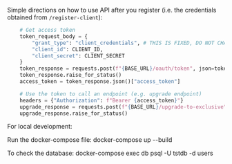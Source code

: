 Simple directions on how to use API after you register (i.e. the credentials obtained from ```/register-client```):
```py
    # Get access token
    token_request_body = {
        "grant_type": "client_credentials", # THIS IS FIXED, DO NOT CHANGE
        "client_id": CLIENT_ID,
        "client_secret": CLIENT_SECRET
    }
    token_response = requests.post(f"{BASE_URL}/oauth/token", json=token_request_body)
    token_response.raise_for_status()
    access_token = token_response.json()["access_token"]

    # Use the token to call an endpoint (e.g. upgrade endpoint)
    headers = {"Authorization": f"Bearer {access_token}"}
    upgrade_response = requests.post(f"{BASE_URL}/upgrade-to-exclusive", headers=headers)
    upgrade_response.raise_for_status()
```

For local development:

Run the docker-compose file:
docker-compose up --build

To check the database:
docker-compose exec db psql -U tstdb -d users

